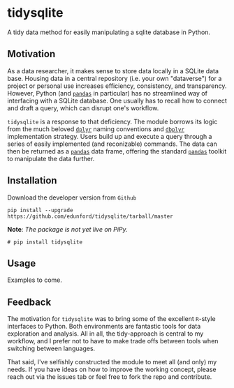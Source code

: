 # tidysqlite

A tidy data method for easily manipulating a sqlite database in Python.

## Motivation

As a data researcher, it makes sense to store data locally in a SQLite data base. Housing data in a central repository (i.e. your own "dataverse") for a project or personal use increases efficiency, consistency, and transparency. However, Python (and [`pandas`](https://pandas.pydata.org/) in particular) has no streamlined way of interfacing with a SQLite database. One usually has to recall how to connect and draft a query, which can disrupt one's workflow.

`tidysqlite` is a response to that deficiency. The module borrows its logic from the much beloved [`dplyr`](https://dplyr.tidyverse.org/) naming conventions and [`dbplyr`](https://dbplyr.tidyverse.org/) implementation strategy. Users build up and execute a query through a series of easily implemented (and reconizable) commands. The data can then be returned as a [`pandas`](https://pandas.pydata.org/) data frame, offering the standard [`pandas`](https://pandas.pydata.org/) toolkit to manipulate the data further.

## Installation

Download the developer version from `Github`

```
pip install --upgrade https://github.com/edunford/tidysqlite/tarball/master
```

**Note**: _The package is not yet live on PiPy._
```
# pip install tidysqlite
```

## Usage

Examples to come.

## Feedback

The motivation for `tidysqlite` was to bring some of the excellent `R`-style interfaces to Python. Both environments are fantastic tools for data exploration and analysis. All in all, the tidy-approach is central to my workflow, and I prefer not to have to make trade offs between tools when switching between languages.

That said, I've selfishly constructed the module to meet all (and only) my needs. If you have ideas on how to improve the working concept, please reach out via the issues tab or feel free to fork the repo and contribute.
